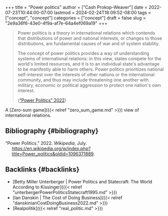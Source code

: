 +++
title = "Power politics"
author = ["Cash Prokop-Weaver"]
date = 2022-07-23T10:44:00-07:00
lastmod = 2024-02-24T18:09:52-08:00
tags = ["concept", "concept"]
categories = ["concept"]
draft = false
slug = "2e9a36f6-43e0-4f9a-af7e-64a4ef069a19"
+++

> Power politics is a theory in international relations which contends that distributions of power and national interests, or changes to those distributions, are fundamental causes of war and of system stability.
>
> The concept of power politics provides a way of understanding systems of international relations: in this view, states compete for the world's limited resources, and it is to an individual state's advantage to be manifestly able to harm others. Power politics prioritizes national self-interest over the interests of other nations or the international community, and thus may include threatening one another with military, economic or political aggression to protect one nation's own interest.
>
> (<a href="#citeproc_bib_item_1">“Power Politics” 2022</a>)

A [Zero-sum game]({{< relref "zero_sum_game.md" >}}) view of international relations.


## Bibliography {#bibliography}

<style>.csl-entry{text-indent: -1.5em; margin-left: 1.5em;}</style><div class="csl-bib-body">
  <div class="csl-entry"><a id="citeproc_bib_item_1"></a>“Power Politics.” 2022. <i>Wikipedia</i>, July. <a href="https://en.wikipedia.org/w/index.php?title=Power_politics&oldid=1096371889">https://en.wikipedia.org/w/index.php?title=Power_politics&#38;oldid=1096371889</a>.</div>
</div>


## Backlinks {#backlinks}

-   [Betty Miller Unterberger | Power Politics and Statecraft: The World According to Kissinger]({{< relref "unterbergerPowerPoliticsStatecraft1995.md" >}})
-   [Ian Danskin | The Cost of Doing Business]({{< relref "danskinianCostDoingBusiness2022.md" >}})
-   [Realpolitik]({{< relref "real_politic.md" >}})
